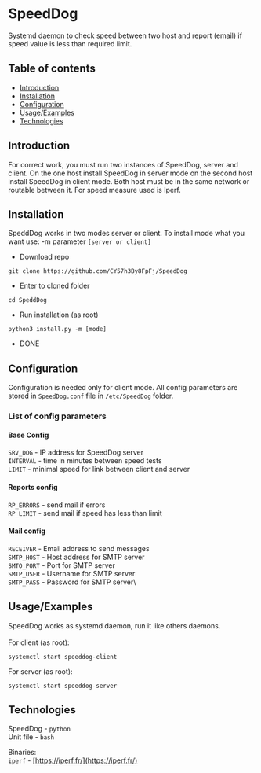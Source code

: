 
# SpeedDog

Systemd daemon to check speed between two host and report (email) if speed value is less than required limit.

## Table of contents
* [Introduction](#Introduction)
* [Installation](#Installation)
* [Configuration](#Configuration)
* [Usage/Examples](#Usage/Examples)
* [Technologies](#Technologies)

## Introduction
For correct work, you must run two instances of SpeedDog, server and client. On the one host install SpeedDog in server mode on the second host install SpeedDog in client mode. Both host must be in the same network or routable between it. For speed  measure used is Iperf.

## Installation
SpeddDog works in two modes server or client. 
To install mode what you want use:
-m parameter `[server or client]`

+ Download repo
```
git clone https://github.com/CY57h3By8FpFj/SpeedDog
```
+ Enter to cloned folder
```
cd SpeddDog
```
+ Run installation (as root)
```
python3 install.py -m [mode] 
```
+ DONE

## Configuration
Configuration is needed only for client mode. All config parameters are stored in `SpeedDog.conf` file in `/etc/SpeedDog` folder. 

### List of config parameters

#### Base Config
`SRV_DOG` - IP address for SpeedDog server\
`INTERVAL` - time in minutes between speed tests\
`LIMIT` - minimal speed for link between client and server

#### Reports config
`RP_ERRORS` - send mail if errors\
`RP_LIMIT` - send mail if speed has less than limit

#### Mail config
`RECEIVER` - Email address to send messages\
`SMTP_HOST` - Host address for SMTP server\
`SMTO_PORT` - Port for SMTP server\
`SMTP_USER` - Username for SMTP server\
`SMTP_PASS` - Password for SMTP server\

## Usage/Examples
SpeedDog works as systemd daemon, run it like others daemons.\
\
For client (as root):
```
systemctl start speeddog-client
```
For server (as root):
```
systemctl start speeddog-server
```

## Technologies
SpeedDog - `python`  
Unit file - `bash`

Binaries:\
`iperf` - [https://iperf.fr/](https://iperf.fr/)

